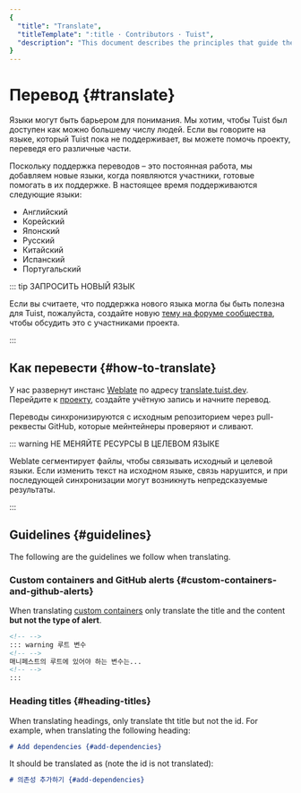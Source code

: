 ```yaml
---
{
  "title": "Translate",
  "titleTemplate": ":title · Contributors · Tuist",
  "description": "This document describes the principles that guide the development of Tuist."
}
---
```

# Перевод {#translate}

Языки могут быть барьером для понимания. Мы хотим, чтобы Tuist был доступен как
можно большему числу людей. Если вы говорите на языке, который Tuist пока не
поддерживает, вы можете помочь проекту, переведя его различные части.

Поскольку поддержка переводов – это постоянная работа, мы добавляем новые языки,
когда появляются участники, готовые помогать в их поддержке. В настоящее время
поддерживаются следующие языки:

- Английский
- Корейский
- Японский
- Русский
- Китайский
- Испанский
- Португальский

::: tip ЗАПРОСИТЬ НОВЫЙ ЯЗЫК
<!-- -->
Если вы считаете, что поддержка нового языка могла бы быть полезна для Tuist,
пожалуйста, создайте новую [тему на форуме
сообщества](https://community.tuist.io/c/general/4), чтобы обсудить это с
участниками проекта.
<!-- -->
:::

## Как перевести {#how-to-translate}

У нас развернут инстанс [Weblate](https://weblate.org/en-gb/) по адресу
[translate.tuist.dev](https://translate.tuist.dev). Перейдите к
[проекту](https://translate.tuist.dev/engage/tuist/), создайте учётную запись и
начните перевод.

Переводы синхронизируются с исходным репозиторием через pull-реквесты GitHub,
которые мейнтейнеры проверяют и сливают.

::: warning НЕ МЕНЯЙТЕ РЕСУРСЫ В ЦЕЛЕВОМ ЯЗЫКЕ
<!-- -->
Weblate сегментирует файлы, чтобы связывать исходный и целевой языки. Если
изменить текст на исходном языке, связь нарушится, и при последующей
синхронизации могут возникнуть непредсказуемые результаты.
<!-- -->
:::

## Guidelines {#guidelines}

The following are the guidelines we follow when translating.

### Custom containers and GitHub alerts {#custom-containers-and-github-alerts}

When translating [custom
containers](https://vitepress.dev/guide/markdown#custom-containers) only
translate the title and the content **but not the type of alert**.

```markdown
<!-- -->
::: warning 루트 변수
<!-- -->
매니페스트의 루트에 있어야 하는 변수는...
<!-- -->
:::
```

### Heading titles {#heading-titles}

When translating headings, only translate tht title but not the id. For example,
when translating the following heading:

```markdown
# Add dependencies {#add-dependencies}
```

It should be translated as (note the id is not translated):

```markdown
# 의존성 추가하기 {#add-dependencies}
```
